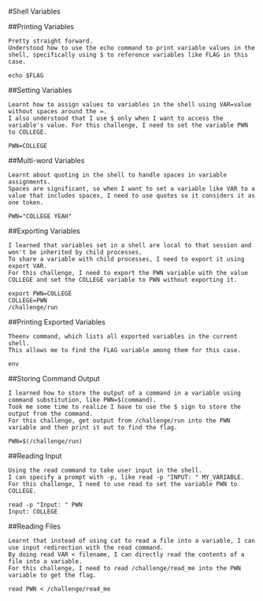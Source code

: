 #Shell Variables

 ##Printing Variables

    Pretty straight forward.
    Understood how to use the echo command to print variable values in the shell, specifically using $ to reference variables like FLAG in this case.
 
    echo $FLAG
    
  ##Setting Variables
    
    Learnt how to assign values to variables in the shell using VAR=value without spaces around the =.
    I also understood that I use $ only when I want to access the variable's value. For this challenge, I need to set the variable PWN to COLLEGE.
    
    PWN=COLLEGE
    
  ##Multi-word Variables
    
    Learnt about quoting in the shell to handle spaces in variable assignments.
    Spaces are significant, so when I want to set a variable like VAR to a value that includes spaces, I need to use quotes so it considers it as one token.
    
    PWN="COLLEGE YEAH"
    
  ##Exporting Variables
    
    I learned that variables set in a shell are local to that session and won't be inherited by child processes.
    To share a variable with child processes, I need to export it using export VAR.
    For this challenge, I need to export the PWN variable with the value COLLEGE and set the COLLEGE variable to PWN without exporting it.
    
    export PWN=COLLEGE
    COLLEGE=PWN
    /challenge/run
    
   ##Printing Exported Variables
    
    Theenv command, which lists all exported variables in the current shell.
    This allows me to find the FLAG variable among them for this case.
    
    env
    
  ##Storing Command Output
    
    I learned how to store the output of a command in a variable using command substitution, like PWN=$(command).
    Took me some time to realize I have to use the $ sign to store the output from the command.
    For this challenge, get output from /challenge/run into the PWN variable and then print it out to find the flag.
    
    PWN=$(/challenge/run)
    
  ##Reading Input
    
    Using the read command to take user input in the shell.
    I can specify a prompt with -p, like read -p "INPUT: " MY_VARIABLE.
    For this challenge, I need to use read to set the variable PWN to COLLEGE.
    
    read -p "Input: " PWN
    Input: COLLEGE
    
   ##Reading Files
    
    Learnt that instead of using cat to read a file into a variable, I can use input redirection with the read command.
    By doing read VAR < filename, I can directly read the contents of a file into a variable.
    For this challenge, I need to read /challenge/read_me into the PWN variable to get the flag.
    
    read PWN < /challenge/read_me
